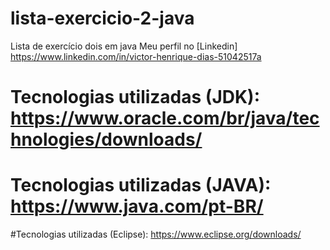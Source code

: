 # lista-exercicio-2-java
Lista de exercício dois em java 
Meu perfil no [Linkedin] https://www.linkedin.com/in/victor-henrique-dias-51042517a
# Tecnologias utilizadas (JDK): https://www.oracle.com/br/java/technologies/downloads/ 
# Tecnologias utilizadas (JAVA): https://www.java.com/pt-BR/
#Tecnologias utilizadas (Eclipse): https://www.eclipse.org/downloads/
